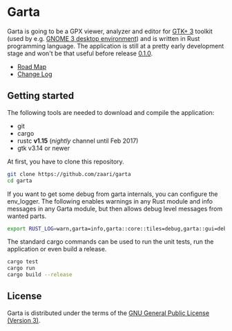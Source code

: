 # Garta
Garta is going to be a GPX viewer, analyzer and editor for [GTK+ 3](http://www.gtk.org/) toolkit (used by e.g. [GNOME 3 desktop environment](https://www.gnome.org/gnome-3/)) and is written in Rust programming language. The application is still at a pretty early development stage and won't be that useful before release [0.1.0](https://github.com/zaari/garta/milestone/1).

* [Road Map](RoadMap.md)
* [Change Log](ChangeLog.md)

## Getting started
The following tools are needed to download and compile the application:

* git 
* cargo
* rustc **v1.15** (*nightly* channel until Feb 2017)
* gtk v3.14 or newer

At first, you have to clone this repository.

```bash
git clone https://github.com/zaari/garta
cd garta
```

If you want to get some debug from garta internals, you can configure the env_logger. The following enables warnings in any Rust module and info messages in any Garta module, but then allows debug level messages from wanted parts.

```bash
export RUST_LOG=warn,garta=info,garta::core::tiles=debug,garta::gui=debug
```

The standard cargo commands can be used to run the unit tests, run the application or even build a release.

```bash
cargo test
cargo run
cargo build --release
```

## License
Garta is distributed under the terms of the [GNU General Public License (Version 3)](https://www.gnu.org/licenses/gpl-3.0.en.html).


